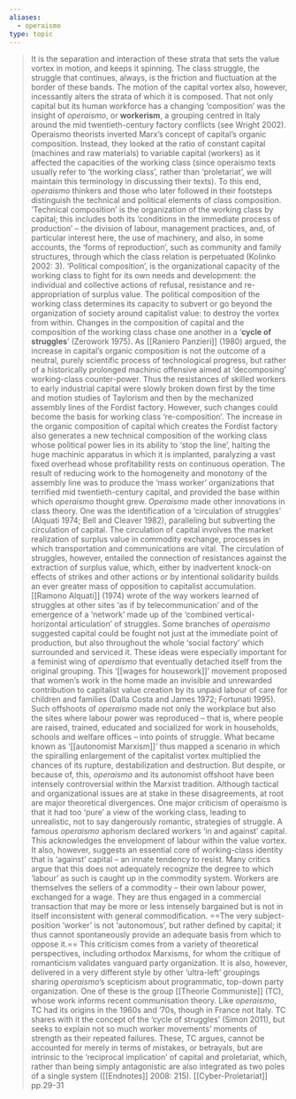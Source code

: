 ```yaml
---
aliases:
  - operaismo
type: topic
---
```

>It is the separation and interaction of these strata that sets the value vortex in motion, and keeps it spinning. The class struggle, the struggle that continues, always, is the friction and fluctuation at the border of these bands. The motion of the capital vortex also, however, incessantly alters the strata of which it is composed. That not only capital but its human workforce has a changing ‘composition’ was the insight of *operaismo*, or **workerism**, a grouping centred in Italy around the mid twentieth-century factory conflicts (see Wright 2002). Operaismo theorists inverted Marx’s concept of capital’s organic composition. Instead, they looked at the ratio of constant capital (machines and raw materials) to variable capital (workers) as it affected the capacities of the working class (since operaismo texts usually refer to ‘the working class’, rather than ‘proletariat’, we will maintain this terminology in discussing their texts). 
>To this end, *operaismo* thinkers and those who later followed in their footsteps distinguish the technical and political elements of class composition. ‘Technical composition’ is the organization of the working class by capital; this includes both its ‘conditions in the immediate process of production’ – the division of labour, management practices, and, of particular interest here, the use of machinery, and also, in some accounts, the ‘forms of reproduction’, such as community and family structures, through which the class relation is perpetuated (Kolinko 2002: 3). ‘Political composition’, is the organizational capacity of the working class to fight for its own needs and development: the individual and collective actions of refusal, resistance and re-appropriation of surplus value. The political composition of the working class determines its capacity to subvert or go beyond the organization of society around capitalist value: to destroy the vortex from within.
>Changes in the composition of capital and the composition of the working class chase one another in a ‘**cycle of struggles**’ (Zerowork 1975). As [[Raniero Panzieri]] (1980) argued, the increase in capital’s organic composition is not the outcome of a neutral, purely scientific process of technological progress, but rather of a historically prolonged machinic offensive aimed at ‘decomposing’ working-class counter-power. Thus the resistances of skilled workers to early industrial capital were slowly broken down first by the time and motion studies of Taylorism and then by the mechanized assembly lines of the Fordist factory. However, such changes could become the basis for working class ‘re-composition’. The increase in the organic composition of capital which creates the Fordist factory also generates a new technical composition of the working class whose political power lies in its ability to ‘stop the line’, halting the huge machinic apparatus in which it is implanted, paralyzing a vast fixed overhead whose profitability rests on continuous operation. The result of reducing work to the homogeneity and monotony of the assembly line was to produce the ‘mass worker’ organizations that terrified mid twentieth-century capital, and provided the base within which *operaismo* thought grew.
>*Operaismo* made other innovations in class theory. One was the identification of a ‘circulation of struggles’ (Alquati 1974; Bell and Cleaver 1982), paralleling but subverting the circulation of capital. The circulation of capital involves the market realization of surplus value in commodity exchange, processes in which transportation and communications are vital. The circulation of struggles, however, entailed the connection of resistances against the extraction of surplus value, which, either by inadvertent knock-on effects of strikes and other actions or by intentional solidarity builds an ever greater mass of opposition to capitalist accumulation. [[Ramono Alquati]] (1974) wrote of the way workers learned of struggles at other sites ‘as if by telecommunication’ and of the emergence of a ‘network’ made up of the ‘combined vertical-horizontal articulation’ of struggles.
>Some branches of *operaismo* suggested capital could be fought not just at the immediate point of production, but also throughout the whole ‘social factory’ which surrounded and serviced it. These ideas were especially important for a feminist wing of *operaismo* that eventually detached itself from the original grouping. This ‘[[wages for housework]]’ movement proposed that women’s work in the home made an invisible and unrewarded contribution to capitalist value creation by its unpaid labour of care for children and families (Dalla Costa and James 1972; Fortunati 1995). Such offshoots of *operaismo* made not only the workplace but also the sites where labour power was reproduced – that is, where people are raised, trained, educated and socialized for work in households, schools and welfare offices – into points of struggle.
>What became known as ‘[[autonomist Marxism]]’ thus mapped a scenario in which the spiralling enlargement of the capitalist vortex multiplied the chances of its rupture, destabilization and destruction. But despite, or because of, this, *operaismo* and its autonomist offshoot have been intensely controversial within the Marxist tradition. Although tactical and organizational issues are at stake in these disagreements, at root are major theoretical divergences. One major criticism of operaismo is that it had too ‘pure’ a view of the working class, leading to unrealistic, not to say dangerously romantic, strategies of struggle. A famous *operaismo* aphorism declared workers ‘in and against’ capital. This acknowledges the envelopment of labour within the value vortex. It also, however, suggests an essential core of working-class identity that is ‘against’ capital – an innate tendency to resist.
>Many critics argue that this does not adequately recognize the degree to which ‘labour’ as such is caught up in the commodity system. Workers are themselves the sellers of a commodity – their own labour power, exchanged for a wage. They are thus engaged in a commercial transaction that may be more or less intensely bargained but is not in itself inconsistent with general commodification. ==The very subject-position ‘worker’ is not ‘autonomous’, but rather defined by capital; it thus cannot spontaneously provide an adequate basis from which to oppose it.== This criticism comes from a variety of theoretical perspectives, including orthodox Marxisms, for whom the critique of romanticism validates vanguard party organization. It is also, however, delivered in a very different style by other ‘ultra-left’ groupings sharing *operaismo*’s scepticism about programmatic, top-down party organization.
>One of these is the group [[Theorie Communiste]] (TC), whose work informs recent communisation theory. Like *operaismo*, TC had its origins in the 1960s and ’70s, though in France not Italy. TC shares with it the concept of the ‘cycle of struggles’ (Simon 2011), but seeks to explain not so much worker movements’ moments of strength as their repeated failures. These, TC argues, cannot be accounted for merely in terms of mistakes, or betrayals, but are intrinsic to the ‘reciprocal implication’ of capital and proletariat, which, rather than being simply antagonistic are also integrated as two poles of a single system ([[Endnotes]] 2008: 215).
>[[Cyber-Proletariat]] pp.29-31